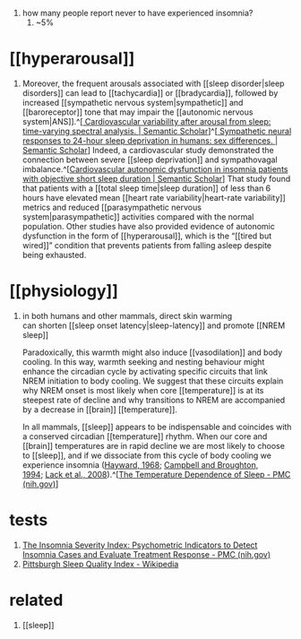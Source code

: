 1. how many people report never to have experienced insomnia?
	1. ~5%

# [[hyperarousal]]
1. Moreover, the frequent arousals associated with [[sleep disorder|sleep disorders]] can lead to [[tachycardia]] or [[bradycardia]], followed by increased [[sympathetic nervous system|sympathetic]] and [[baroreceptor]] tone that may impair the [[autonomic nervous system|ANS]].^[[ Cardiovascular variability after arousal from sleep: time-varying spectral analysis. | Semantic Scholar](https://www.semanticscholar.org/paper/Cardiovascular-variability-after-arousal-from-Blasi-Jo/1a7ac49489aa505772a5b39f3830c546f191f391)]^[[ Sympathetic neural responses to 24-hour sleep deprivation in humans: sex differences. | Semantic Scholar](https://www.semanticscholar.org/paper/Sympathetic-neural-responses-to-24-hour-sleep-in-Carter-Durocher/3aaa6879469e3190c9cfedc6a8cc2b7ece40da15)] Indeed, a cardiovascular study demonstrated the connection between severe [[sleep deprivation]] and sympathovagal imbalance.^[[Cardiovascular autonomic dysfunction in insomnia patients with objective short sleep duration | Semantic Scholar](https://www.semanticscholar.org/paper/Cardiovascular-autonomic-dysfunction-in-insomnia-Jarrin-Ivers/bf1dfb34002819fb422f76d90e69c9246ecfd66e)] That study found that patients with a [[total sleep time|sleep duration]] of less than 6 hours have elevated mean [[heart rate variability|heart-rate variability]] metrics and reduced [[parasympathetic nervous system|parasympathetic]] activities compared with the normal population. Other studies have also provided evidence of autonomic dysfunction in the form of [[hyperarousal]], which is the “[[tired but wired]]” condition that prevents patients from falling asleep despite being exhausted.

# [[physiology]]
1. in both humans and other mammals, direct skin warming can shorten [[sleep onset latency|sleep-latency]] and promote [[NREM sleep]]
   
   Paradoxically, this warmth might also induce [[vasodilation]] and body cooling. In this way, warmth seeking and nesting behaviour might enhance the circadian cycle by activating specific circuits that link NREM initiation to body cooling. We suggest that these circuits explain why NREM onset is most likely when core [[temperature]] is at its steepest rate of decline and why transitions to NREM are accompanied by a decrease in [[brain]] [[temperature]].
   
   In all mammals, [[sleep]] appears to be indispensable and coincides with a conserved circadian [[temperature]] rhythm. When our core and [[brain]] temperatures are in rapid decline we are most likely to choose to [[sleep]], and if we dissociate from this cycle of body cooling we experience insomnia ([Hayward, 1968](https://www.ncbi.nlm.nih.gov/pmc/articles/PMC6491889/#B56); [Campbell and Broughton, 1994](https://www.ncbi.nlm.nih.gov/pmc/articles/PMC6491889/#B18); [Lack et al., 2008](https://www.ncbi.nlm.nih.gov/pmc/articles/PMC6491889/#B75)).^[[The Temperature Dependence of Sleep - PMC (nih.gov)](https://www.ncbi.nlm.nih.gov/pmc/articles/PMC6491889/)]

# tests
1. [The Insomnia Severity Index: Psychometric Indicators to Detect Insomnia Cases and Evaluate Treatment Response - PMC (nih.gov)](https://www.ncbi.nlm.nih.gov/pmc/articles/PMC3079939/)
2. [Pittsburgh Sleep Quality Index - Wikipedia](https://en.wikipedia.org/wiki/Pittsburgh_Sleep_Quality_Index)

# related
1. [[sleep]]